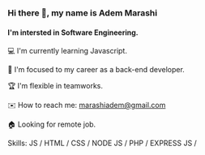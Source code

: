 ### Hi there 👋, my name is Adem Marashi
#### I'm intersted in Software Engineering.
💻 I'm currently learning Javascript.

🚀 I'm focused to my career as a back-end developer.

🏆 I'm flexible in teamworks.

✉️ How to reach me: marashiadem@gmail.com

🏠 Looking for remote job.

Skills:  JS / HTML / CSS / NODE JS / PHP / EXPRESS JS / 




